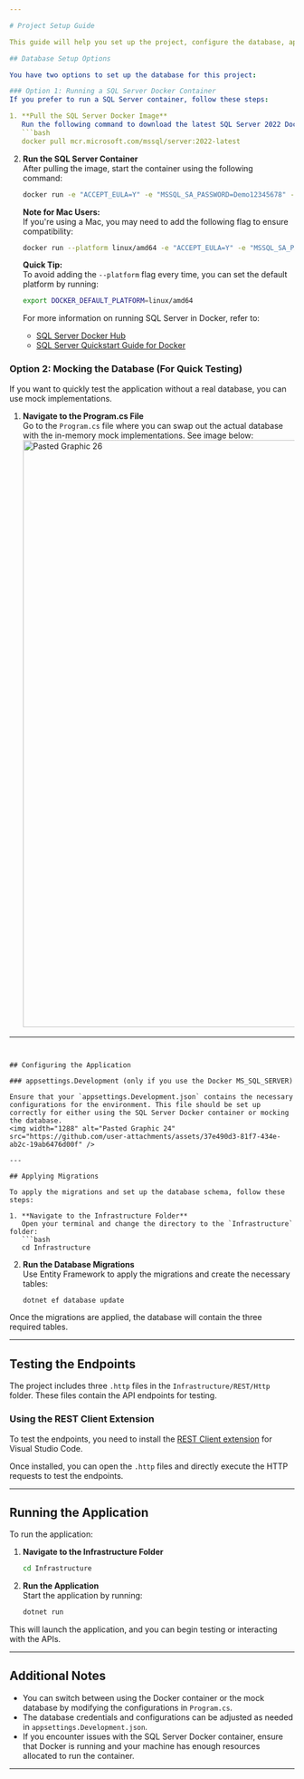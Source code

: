 ```yaml
---

# Project Setup Guide

This guide will help you set up the project, configure the database, apply migrations, and run the application.

## Database Setup Options

You have two options to set up the database for this project:

### Option 1: Running a SQL Server Docker Container
If you prefer to run a SQL Server container, follow these steps:

1. **Pull the SQL Server Docker Image**  
   Run the following command to download the latest SQL Server 2022 Docker image:
   ```bash
   docker pull mcr.microsoft.com/mssql/server:2022-latest
   ```

2. **Run the SQL Server Container**  
   After pulling the image, start the container using the following command:
   ```bash
   docker run -e "ACCEPT_EULA=Y" -e "MSSQL_SA_PASSWORD=Demo12345678" -p 1450:1433 --name Insurance -d mcr.microsoft.com/mssql/server:2022-latest
   ```
   
   **Note for Mac Users:**  
   If you're using a Mac, you may need to add the following flag to ensure compatibility:
   ```bash
   docker run --platform linux/amd64 -e "ACCEPT_EULA=Y" -e "MSSQL_SA_PASSWORD=Demo12345678" -p 1450:1433 --name Insurance -d mcr.microsoft.com/mssql/server:2022-latest
   ```
   
   **Quick Tip:**  
   To avoid adding the `--platform` flag every time, you can set the default platform by running:
   ```bash
   export DOCKER_DEFAULT_PLATFORM=linux/amd64
   ```
   
   For more information on running SQL Server in Docker, refer to:
   - [SQL Server Docker Hub](https://hub.docker.com/r/microsoft/mssql-server)
   - [SQL Server Quickstart Guide for Docker](https://learn.microsoft.com/en-us/sql/linux/quickstart-install-connect-docker?view=sql-server-ver16&tabs=cli&pivots=cs1-bash)

### Option 2: Mocking the Database (For Quick Testing)
If you want to quickly test the application without a real database, you can use mock implementations.

1. **Navigate to the Program.cs File**  
   Go to the `Program.cs` file where you can swap out the actual database with the in-memory mock implementations. See image below:
   <img width="1036" alt="Pasted Graphic 26" src="https://github.com/user-attachments/assets/8df4dd88-cb1a-46f7-a287-945acbba89e5" />
   
---
```


## Configuring the Application

### appsettings.Development (only if you use the Docker MS_SQL_SERVER)

Ensure that your `appsettings.Development.json` contains the necessary configurations for the environment. This file should be set up correctly for either using the SQL Server Docker container or mocking the database.
<img width="1288" alt="Pasted Graphic 24" src="https://github.com/user-attachments/assets/37e490d3-81f7-434e-ab2c-19ab6476d00f" />

---

## Applying Migrations

To apply the migrations and set up the database schema, follow these steps:

1. **Navigate to the Infrastructure Folder**  
   Open your terminal and change the directory to the `Infrastructure` folder:
   ```bash
   cd Infrastructure
   ```

2. **Run the Database Migrations**  
   Use Entity Framework to apply the migrations and create the necessary tables:
   ```bash
   dotnet ef database update
   ```

Once the migrations are applied, the database will contain the three required tables.

---

## Testing the Endpoints

The project includes three `.http` files in the `Infrastructure/REST/Http` folder. These files contain the API endpoints for testing.

### Using the REST Client Extension
To test the endpoints, you need to install the [REST Client extension](https://marketplace.visualstudio.com/items?itemName=humao.rest-client) for Visual Studio Code.

Once installed, you can open the `.http` files and directly execute the HTTP requests to test the endpoints.

---

## Running the Application

To run the application:

1. **Navigate to the Infrastructure Folder**  
   ```bash
   cd Infrastructure
   ```

2. **Run the Application**  
   Start the application by running:
   ```bash
   dotnet run
   ```

This will launch the application, and you can begin testing or interacting with the APIs.

---

## Additional Notes

- You can switch between using the Docker container or the mock database by modifying the configurations in `Program.cs`.
- The database credentials and configurations can be adjusted as needed in `appsettings.Development.json`.
- If you encounter issues with the SQL Server Docker container, ensure that Docker is running and your machine has enough resources allocated to run the container.

---

